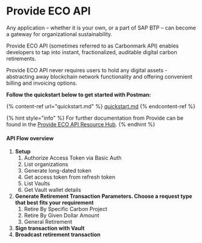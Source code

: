 # Provide ECO API

Any application – whether it is your own, or a part of SAP BTP – can become a gateway for organizational sustainability.

Provide ECO API (sometimes referred to as Carbonmark API) enables developers to tap into instant, fractionalized, auditable digital carbon retirements.

Provide ECO API never requires users to hold any digital assets - abstracting away blockchain network functionality and offering convenient billing and invoicing options.

**Follow the quickstart below to get started with Postman:**

{% content-ref url="quickstart.md" %}
[quickstart.md](quickstart.md)
{% endcontent-ref %}

{% hint style="info" %}
For further documentation from Provide can be found in the [Provide ECO API Resource Hub](https://github.com/provideplatform/eco-api-resources/).&#x20;
{% endhint %}

#### API Flow overview

1. **Setup**
   1. Authorize Access Token via Basic Auth
   2. List organizations
   3. Generate long-dated token
   4. Get access token from refresh token
   5. List Vaults
   6. Get Vault wallet details
2. **Generate Retirement Transaction Parameters. Choose a request type that best fits your requirement**
   1. Retire By Specific Carbon Project
   2. Retire By Given Dollar Amount
   3. General Retirement
3. **Sign transaction with Vault**
4. **Broadcast retirement transaction**

